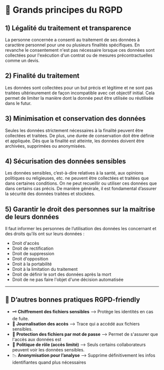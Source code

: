 # 💾 Grands principes du RGPD


## 1) Légalité du traitement et transparence

La personne concernée a consenti au traitement de ses données à caractère personnel pour une ou plusieurs finalités spécifiques. En revanche le consentement n'est pas nécessaire lorsque ces données sont collectées pour l'exécution d'un contrat ou de mesures précontractuelles comme un devis.

## 2) Finalité du traitement

Les données sont collectées pour un but précis et légitime et ne sont pas traitées ultérieurement de façon incompatible avec cet objectif initial. Cela permet de limiter la manière dont la donnée peut être utilisée ou réutilisée dans le futur.

## 3) Minimisation et conservation des données

Seules les données strictement nécessaires à la finalité peuvent être collectées et traitées. De plus, une durée de conservation doit être définie et appliquée. Dès que la finalité est atteinte, les données doivent être archivées, supprimées ou anonymisées.

## 4) Sécurisation des données sensibles

Les données sensibles, c’est-à-dire relatives à la santé, aux opinions politiques ou religieuses, etc. ne peuvent être collectées et traitées que dans certaines conditions. On ne peut recueillir ou utiliser ces données que dans certains cas précis. De manière générale, il est fondamental d’assurer la sécurité des données traitées et stockées.

## 5) Garantir le droit des personnes sur la maitrise de leurs données

Il faut informer les personnes de l’utilisation des données les concernant et des droits qu’ils ont sur leurs données :
- Droit d'accès
- Droit de rectification
- Droit de suppression
- Droit d'opposition
- Droit à la portabilité
- Droit à la limitation du traitement
- Droit de définir le sort des données après la mort
- Droit de ne pas faire l'objet d'une décision automatisée

---

## 🧰 D’autres bonnes pratiques RGPD-friendly 

- 🗝️ **Chiffrement des fichiers sensibles** --> Protège les identités en cas de fuite.
- 🧾 **Journalisation des accès** --> Trace qui a accédé aux fichiers sensibles.
- 🔐 **Protection des fichiers par mot de passe** --> Permet de s'assurer que l'accès aux données est 
- 👥 **Politique de rôle (accès limité)** --> Seuls certains collaborateurs peuvent voir les données sensibles.
- 📉 **Anonymisation pour l’analyse** --> Supprime définitivement les infos identifiantes quand plus nécessaires
